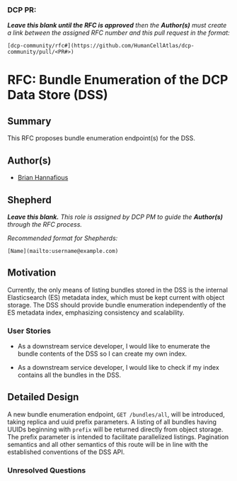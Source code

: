 ### DCP PR:

***Leave this blank until the RFC is approved** then the **Author(s)** must create a link between the assigned RFC number and this pull request in the format:*

`[dcp-community/rfc#](https://github.com/HumanCellAtlas/dcp-community/pull/<PR#>)`

# RFC: Bundle Enumeration of the DCP Data Store (DSS)

## Summary

This RFC proposes bundle enumeration endpoint(s) for the DSS.

## Author(s)

* [Brian Hannafious](mailto:bhannafi@ucsc.edu)

## Shepherd
***Leave this blank.** This role is assigned by DCP PM to guide the **Author(s)** through the RFC process.*

*Recommended format for Shepherds:*

 `[Name](mailto:username@example.com)`

## Motivation

Currently, the only means of listing bundles stored in the DSS is the internal Elasticsearch (ES) metadata index, which
must be kept current with object storage. The DSS should provide bundle enumeration independently of the ES metadata index,
emphasizing consistency and scalability.

### User Stories

* As a downstream service developer, I would like to enumerate the bundle contents of the DSS so I can create my own
  index.

* As a downstream service developer, I would like to check if my index contains all the bundles in the DSS.

## Detailed Design

A new bundle enumeration endpoint, `GET /bundles/all`, will be introduced, taking replica and uuid prefix parameters. A
listing of all bundles having UUIDs beginning with `prefix` will be returned directly from object storage. The prefix
parameter is intended to facilitate parallelized listings. Pagination semantics and all other semantics of this route
will be in line with the established conventions of the DSS API.

### Unresolved Questions
